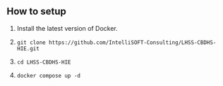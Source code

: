 ## How to setup

1. Install the latest version of Docker.

2. `git clone https://github.com/IntelliSOFT-Consulting/LHSS-CBDHS-HIE.git`

3. `cd LHSS-CBDHS-HIE`

4. `docker compose up -d`
